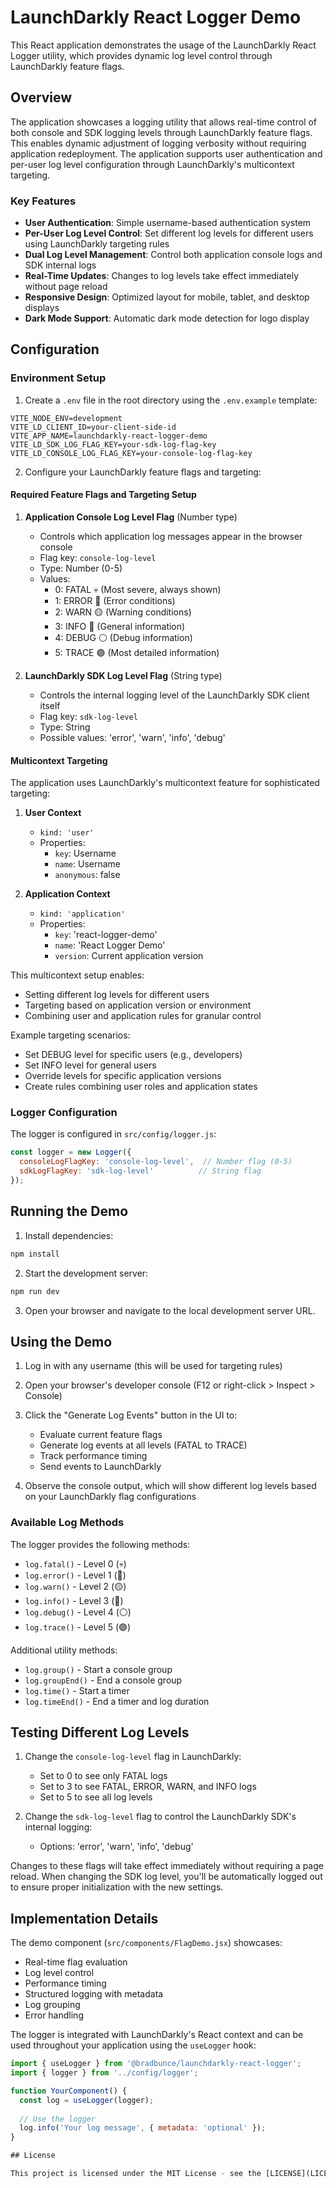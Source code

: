 # LaunchDarkly React Logger Demo

This React application demonstrates the usage of the LaunchDarkly React Logger utility, which provides dynamic log level control through LaunchDarkly feature flags.

## Overview

The application showcases a logging utility that allows real-time control of both console and SDK logging levels through LaunchDarkly feature flags. This enables dynamic adjustment of logging verbosity without requiring application redeployment. The application supports user authentication and per-user log level configuration through LaunchDarkly's multicontext targeting.

### Key Features

- **User Authentication**: Simple username-based authentication system
- **Per-User Log Level Control**: Set different log levels for different users using LaunchDarkly targeting rules
- **Dual Log Level Management**: Control both application console logs and SDK internal logs
- **Real-Time Updates**: Changes to log levels take effect immediately without page reload
- **Responsive Design**: Optimized layout for mobile, tablet, and desktop displays
- **Dark Mode Support**: Automatic dark mode detection for logo display

## Configuration

### Environment Setup

1. Create a `.env` file in the root directory using the `.env.example` template:
```env
VITE_NODE_ENV=development
VITE_LD_CLIENT_ID=your-client-side-id
VITE_APP_NAME=launchdarkly-react-logger-demo
VITE_LD_SDK_LOG_FLAG_KEY=your-sdk-log-flag-key
VITE_LD_CONSOLE_LOG_FLAG_KEY=your-console-log-flag-key
```

2. Configure your LaunchDarkly feature flags and targeting:

#### Required Feature Flags and Targeting Setup

1. **Application Console Log Level Flag** (Number type)
   - Controls which application log messages appear in the browser console
   - Flag key: `console-log-level`
   - Type: Number (0-5)
   - Values:
     - 0: FATAL 💀 (Most severe, always shown)
     - 1: ERROR 🔴 (Error conditions)
     - 2: WARN  🟡 (Warning conditions)
     - 3: INFO  🔵 (General information)
     - 4: DEBUG ⚪ (Debug information)
     - 5: TRACE 🟣 (Most detailed information)

2. **LaunchDarkly SDK Log Level Flag** (String type)
   - Controls the internal logging level of the LaunchDarkly SDK client itself
   - Flag key: `sdk-log-level`
   - Type: String
   - Possible values: 'error', 'warn', 'info', 'debug'

#### Multicontext Targeting

The application uses LaunchDarkly's multicontext feature for sophisticated targeting:

1. **User Context**
   - `kind: 'user'`
   - Properties:
     - `key`: Username
     - `name`: Username
     - `anonymous`: false

2. **Application Context**
   - `kind: 'application'`
   - Properties:
     - `key`: 'react-logger-demo'
     - `name`: 'React Logger Demo'
     - `version`: Current application version

This multicontext setup enables:
- Setting different log levels for different users
- Targeting based on application version or environment
- Combining user and application rules for granular control

Example targeting scenarios:
- Set DEBUG level for specific users (e.g., developers)
- Set INFO level for general users
- Override levels for specific application versions
- Create rules combining user roles and application states

### Logger Configuration

The logger is configured in `src/config/logger.js`:

```javascript
const logger = new Logger({
  consoleLogFlagKey: 'console-log-level',  // Number flag (0-5)
  sdkLogFlagKey: 'sdk-log-level'          // String flag
});
```

## Running the Demo

1. Install dependencies:
```bash
npm install
```

2. Start the development server:
```bash
npm run dev
```

3. Open your browser and navigate to the local development server URL.

## Using the Demo

1. Log in with any username (this will be used for targeting rules)

2. Open your browser's developer console (F12 or right-click > Inspect > Console)

2. Click the "Generate Log Events" button in the UI to:
   - Evaluate current feature flags
   - Generate log events at all levels (FATAL to TRACE)
   - Track performance timing
   - Send events to LaunchDarkly

3. Observe the console output, which will show different log levels based on your LaunchDarkly flag configurations

### Available Log Methods

The logger provides the following methods:
- `log.fatal()` - Level 0 (💀)
- `log.error()` - Level 1 (🔴)
- `log.warn()`  - Level 2 (🟡)
- `log.info()`  - Level 3 (🔵)
- `log.debug()` - Level 4 (⚪)
- `log.trace()` - Level 5 (🟣)

Additional utility methods:
- `log.group()` - Start a console group
- `log.groupEnd()` - End a console group
- `log.time()` - Start a timer
- `log.timeEnd()` - End a timer and log duration

## Testing Different Log Levels

1. Change the `console-log-level` flag in LaunchDarkly:
   - Set to 0 to see only FATAL logs
   - Set to 3 to see FATAL, ERROR, WARN, and INFO logs
   - Set to 5 to see all log levels

2. Change the `sdk-log-level` flag to control the LaunchDarkly SDK's internal logging:
   - Options: 'error', 'warn', 'info', 'debug'

Changes to these flags will take effect immediately without requiring a page reload. When changing the SDK log level, you'll be automatically logged out to ensure proper initialization with the new settings.

## Implementation Details

The demo component (`src/components/FlagDemo.jsx`) showcases:
- Real-time flag evaluation
- Log level control
- Performance timing
- Structured logging with metadata
- Log grouping
- Error handling

The logger is integrated with LaunchDarkly's React context and can be used throughout your application using the `useLogger` hook:

```javascript
import { useLogger } from '@bradbunce/launchdarkly-react-logger';
import { logger } from '../config/logger';

function YourComponent() {
  const log = useLogger(logger);
  
  // Use the logger
  log.info('Your log message', { metadata: 'optional' });
}

## License

This project is licensed under the MIT License - see the [LICENSE](LICENSE) file for details.
